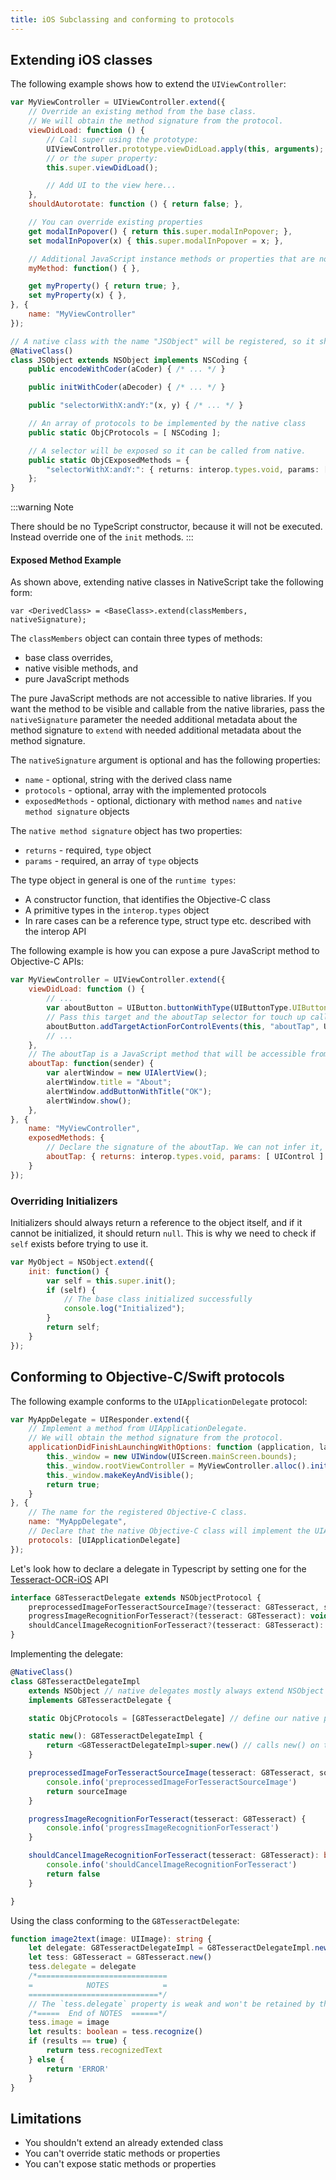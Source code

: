 ```yaml
---
title: iOS Subclassing and conforming to protocols
---
```

<!-- TODO: add Preview -->

## Extending iOS classes

The following example shows how to extend the `UIViewController`:

```js
var MyViewController = UIViewController.extend({
    // Override an existing method from the base class.
    // We will obtain the method signature from the protocol.
    viewDidLoad: function () {
        // Call super using the prototype:
        UIViewController.prototype.viewDidLoad.apply(this, arguments);
        // or the super property:
        this.super.viewDidLoad();

        // Add UI to the view here...
    },
    shouldAutorotate: function () { return false; },

    // You can override existing properties
    get modalInPopover() { return this.super.modalInPopover; },
    set modalInPopover(x) { this.super.modalInPopover = x; },

    // Additional JavaScript instance methods or properties that are not accessible from Objective-C code.
    myMethod: function() { },

    get myProperty() { return true; },
    set myProperty(x) { },
}, {
    name: "MyViewController"
});

```

```ts
// A native class with the name "JSObject" will be registered, so it should be unique
@NativeClass()
class JSObject extends NSObject implements NSCoding {
    public encodeWithCoder(aCoder) { /* ... */ }

    public initWithCoder(aDecoder) { /* ... */ }

    public "selectorWithX:andY:"(x, y) { /* ... */ }

    // An array of protocols to be implemented by the native class
    public static ObjCProtocols = [ NSCoding ];

    // A selector will be exposed so it can be called from native.
    public static ObjCExposedMethods = {
        "selectorWithX:andY:": { returns: interop.types.void, params: [ interop.types.id, interop.types.id ] }
    };
}
```

:::warning Note

There should be no TypeScript constructor, because it will not be executed. Instead override one of the `init` methods.
:::

#### Exposed Method Example

As shown above, extending native classes in NativeScript take the following form:

`var <DerivedClass> = <BaseClass>.extend(classMembers, nativeSignature);`

The `classMembers` object can contain three types of methods:

- base class overrides,
- native visible methods, and
- pure JavaScript methods

The pure JavaScript methods are not accessible to native libraries. If you want the method to be visible and callable from the native libraries, pass the `nativeSignature` parameter the needed additional metadata about the method signature  to `extend` with needed additional metadata about the method signature.


The `nativeSignature` argument is optional and has the following properties:

- `name` - optional, string with the derived class name
- `protocols` - optional, array with the implemented protocols
- `exposedMethods` - optional, dictionary with method `names` and `native method signature` objects

The `native method signature` object has two properties:

- `returns` - required, `type` object
- `params` - required, an array of `type` objects

The type object in general is one of the `runtime types`:

- A constructor function, that identifies the Objective-C class
- A primitive types in the `interop.types` object
- In rare cases can be a reference type, struct type etc. described with the interop API


The following example is how you can expose a pure JavaScript method to Objective-C APIs:

```js
var MyViewController = UIViewController.extend({
    viewDidLoad: function () {
        // ...
        var aboutButton = UIButton.buttonWithType(UIButtonType.UIButtonTypeRoundedRect);
        // Pass this target and the aboutTap selector for touch up callback.
        aboutButton.addTargetActionForControlEvents(this, "aboutTap", UIControlEvents.UIControlEventTouchUpInside);
        // ...
    },
    // The aboutTap is a JavaScript method that will be accessible from Objective-C.
    aboutTap: function(sender) {
        var alertWindow = new UIAlertView();
        alertWindow.title = "About";
        alertWindow.addButtonWithTitle("OK");
        alertWindow.show();
    },
}, {
    name: "MyViewController",
    exposedMethods: {
        // Declare the signature of the aboutTap. We can not infer it, since it is not inherited from base class or protocol.
        aboutTap: { returns: interop.types.void, params: [ UIControl ] }
    }
});
```

### Overriding Initializers
Initializers should always return a reference to the object itself, and if it cannot be initialized, it should return `null`. This is why we need to check if `self` exists before trying to use it.

```js
var MyObject = NSObject.extend({
    init: function() {
        var self = this.super.init();
        if (self) {
            // The base class initialized successfully
            console.log("Initialized");
        }
        return self;
    }
});

```

## Conforming to Objective-C/Swift protocols

The following example conforms to the `UIApplicationDelegate` protocol:

```js
var MyAppDelegate = UIResponder.extend({
    // Implement a method from UIApplicationDelegate.
    // We will obtain the method signature from the protocol.
    applicationDidFinishLaunchingWithOptions: function (application, launchOptions) {
        this._window = new UIWindow(UIScreen.mainScreen.bounds);
        this._window.rootViewController = MyViewController.alloc().init();
        this._window.makeKeyAndVisible();
        return true;
    }
}, {
    // The name for the registered Objective-C class.
    name: "MyAppDelegate",
    // Declare that the native Objective-C class will implement the UIApplicationDelegate Objective-C protocol.
    protocols: [UIApplicationDelegate]
});
```

Let's look how to declare a delegate in Typescript by setting one for the [Tesseract-OCR-iOS](https://github.com/gali8/Tesseract-OCR-iOS/wiki/Using-Tesseract-OCR-iOS/6510b29bbf18655f29a26f484b00a24cc66ed88b) API

```ts
interface G8TesseractDelegate extends NSObjectProtocol {
    preprocessedImageForTesseractSourceImage?(tesseract: G8Tesseract, sourceImage: UIImage): UIImage;
    progressImageRecognitionForTesseract?(tesseract: G8Tesseract): void;
    shouldCancelImageRecognitionForTesseract?(tesseract: G8Tesseract): boolean;
}
```

Implementing the delegate:

```ts
@NativeClass()
class G8TesseractDelegateImpl
    extends NSObject // native delegates mostly always extend NSObject
    implements G8TesseractDelegate {

    static ObjCProtocols = [G8TesseractDelegate] // define our native protocols

    static new(): G8TesseractDelegateImpl {
        return <G8TesseractDelegateImpl>super.new() // calls new() on the NSObject
    }

    preprocessedImageForTesseractSourceImage(tesseract: G8Tesseract, sourceImage: UIImage): UIImage {
        console.info('preprocessedImageForTesseractSourceImage')
        return sourceImage
    }

    progressImageRecognitionForTesseract(tesseract: G8Tesseract) {
        console.info('progressImageRecognitionForTesseract')
    }

    shouldCancelImageRecognitionForTesseract(tesseract: G8Tesseract): boolean {
        console.info('shouldCancelImageRecognitionForTesseract')
        return false
    }

}
```

Using the class conforming to the `G8TesseractDelegate`:

```ts
function image2text(image: UIImage): string {
    let delegate: G8TesseractDelegateImpl = G8TesseractDelegateImpl.new()
    let tess: G8Tesseract = G8Tesseract.new()
    tess.delegate = delegate
    /*=============================
    =            NOTES            =
    =============================*/
    // The `tess.delegate` property is weak and won't be retained by the Objective-C runtime so you should manually keep the delegate JS object alive as long the tessaract instance is alive
    /*=====  End of NOTES  ======*/
    tess.image = image
    let results: boolean = tess.recognize()
    if (results == true) {
        return tess.recognizedText
    } else {
        return 'ERROR'
    }
}

```
## Limitations
- You shouldn't extend an already extended class
- You can't override static methods or properties
- You can't expose static methods or properties
